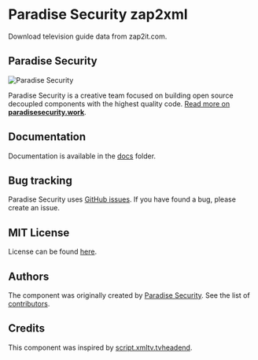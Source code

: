 Paradise Security zap2xml
================

Download television guide data from zap2it.com.

Paradise Security
------

![Paradise Security](https://paradisesecurity.work/src/images/logo-splash-banner.png)

Paradise Security is a creative team focused on building open source decoupled components with the highest quality code. [Read more on **paradisesecurity.work**](https://paradisesecurity.work).

Documentation
------------

Documentation is available in the [docs](https://github.com/paradisesecurity/zap2xml/blob/master/docs/index.md) folder.

Bug tracking
------------

Paradise Security uses [GitHub issues](https://github.com/paradisesecurity/zap2xml/issues).
If you have found a bug, please create an issue.

MIT License
-----------

License can be found [here](https://github.com/paradisesecurity/zap2xml/blob/master/LICENSE).

Authors
-------

The component was originally created by [Paradise Security](https://paradisesecurity.work).
See the list of [contributors](https://github.com/paradisesecurity/zap2xml/contributors).

Credits
-------

This component was inspired by [script.xmltv.tvheadend](https://github.com/rocky4546/script.xmltv.tvheadend).
